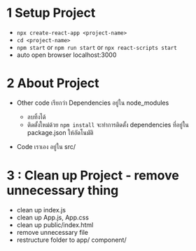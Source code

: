 # 1 Setup Project

-   `npx create-react-app <project-name>`
-   `cd <project-name>`
-   `npm start` or `npm run start` or `npx react-scripts start`
-   auto open browser localhost:3000

# 2 About Project

-   Other code เรียกว่า Dependencies อยู่ใน node_modules

    -   ลบทิ้งได้
    -   ติดตั้งใหม่ด้วย `npm install` จะทำการติดตั้ง dependencies ที่อยู่ใน package.json ให้อัตโนมัติ

-   Code เราเอง อยู่ใน src/

# 3 : Clean up Project - remove unnecessary thing

-   clean up index.js
-   clean up App.js, App.css
-   clean up public/index.html
-   remove unnecessary file
-   restructure folder to app/ component/
